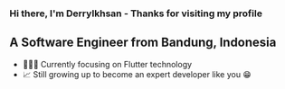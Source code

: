 ### Hi there, I'm DerryIkhsan - Thanks for visiting my profile

## A Software Engineer from Bandung, Indonesia

<!-- - 📚 Currently learning everything 🤣 -->
- 👨🏻‍💻 Currently focusing on Flutter technology
- 📈 Still growing up to become an expert developer like you 😁
